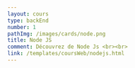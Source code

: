 ```yaml
---
layout: cours
type: backEnd
number: 1
pathImg: /images/cards/node.png
title: Node JS
comment: Découvrez de Node Js <br><br>
link: /templates/coursWeb/nodejs.html
---
```

